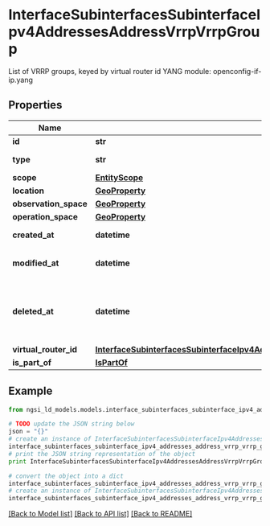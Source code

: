 # InterfaceSubinterfacesSubinterfaceIpv4AddressesAddressVrrpVrrpGroup

List of VRRP groups, keyed by virtual router id  YANG module: openconfig-if-ip.yang 

## Properties

Name | Type | Description | Notes
------------ | ------------- | ------------- | -------------
**id** | **str** | Entity id.  | [optional] 
**type** | **str** | NGSI-LD Entity identifier. It has to be InterfaceSubinterfacesSubinterfaceIpv4AddressesAddressVrrpVrrpGroup. | [default to 'InterfaceSubinterfacesSubinterfaceIpv4AddressesAddressVrrpVrrpGroup']
**scope** | [**EntityScope**](EntityScope.md) |  | [optional] 
**location** | [**GeoProperty**](GeoProperty.md) |  | [optional] 
**observation_space** | [**GeoProperty**](GeoProperty.md) |  | [optional] 
**operation_space** | [**GeoProperty**](GeoProperty.md) |  | [optional] 
**created_at** | **datetime** | Is defined as the temporal Property at which the Entity, Property or Relationship was entered into an NGSI-LD system.  | [optional] [readonly] 
**modified_at** | **datetime** | Is defined as the temporal Property at which the Entity, Property or Relationship was last modified in an NGSI-LD system, e.g. in order to correct a previously entered incorrect value.  | [optional] [readonly] 
**deleted_at** | **datetime** | Is defined as the temporal Property at which the Entity, Property or Relationship was deleted from an NGSI-LD system.  Entity deletion timestamp. See clause 4.8 It is only used in notifications reporting deletions and in the Temporal Representation of Entities (clause 4.5.6), Properties (clause 4.5.7), Relationships (clause 4.5.8) and LanguageProperties (clause 5.2.32).  | [optional] [readonly] 
**virtual_router_id** | [**InterfaceSubinterfacesSubinterfaceIpv4AddressesAddressVrrpVrrpGroupVirtualRouterId**](InterfaceSubinterfacesSubinterfaceIpv4AddressesAddressVrrpVrrpGroupVirtualRouterId.md) |  | [optional] 
**is_part_of** | [**IsPartOf**](IsPartOf.md) |  | 

## Example

```python
from ngsi_ld_models.models.interface_subinterfaces_subinterface_ipv4_addresses_address_vrrp_vrrp_group import InterfaceSubinterfacesSubinterfaceIpv4AddressesAddressVrrpVrrpGroup

# TODO update the JSON string below
json = "{}"
# create an instance of InterfaceSubinterfacesSubinterfaceIpv4AddressesAddressVrrpVrrpGroup from a JSON string
interface_subinterfaces_subinterface_ipv4_addresses_address_vrrp_vrrp_group_instance = InterfaceSubinterfacesSubinterfaceIpv4AddressesAddressVrrpVrrpGroup.from_json(json)
# print the JSON string representation of the object
print InterfaceSubinterfacesSubinterfaceIpv4AddressesAddressVrrpVrrpGroup.to_json()

# convert the object into a dict
interface_subinterfaces_subinterface_ipv4_addresses_address_vrrp_vrrp_group_dict = interface_subinterfaces_subinterface_ipv4_addresses_address_vrrp_vrrp_group_instance.to_dict()
# create an instance of InterfaceSubinterfacesSubinterfaceIpv4AddressesAddressVrrpVrrpGroup from a dict
interface_subinterfaces_subinterface_ipv4_addresses_address_vrrp_vrrp_group_form_dict = interface_subinterfaces_subinterface_ipv4_addresses_address_vrrp_vrrp_group.from_dict(interface_subinterfaces_subinterface_ipv4_addresses_address_vrrp_vrrp_group_dict)
```
[[Back to Model list]](../README.md#documentation-for-models) [[Back to API list]](../README.md#documentation-for-api-endpoints) [[Back to README]](../README.md)


